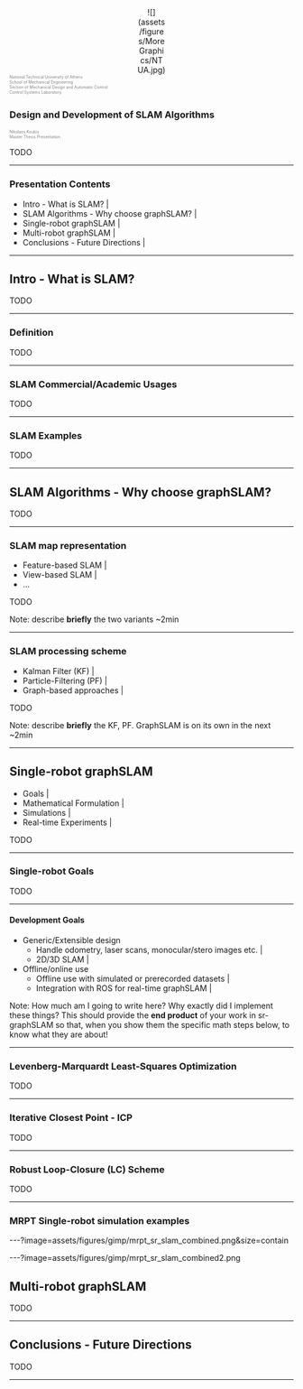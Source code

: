 <center><div style="width:10%">
![](assets/figures/MoreGraphics/NTUA.jpg)
</div></center>

<div style="color:gray; font-size:0.5em; height:3em;">
National Technical University of Athens<br>
School of Mechanical Engineering<br>
Section of Mechanical Design and Automatic Control<br>
Control Systems Laboratory<br>
</div>

<br>


### Design and Development of SLAM Algorithms

<div style="color:gray; font-size:2em; font-size: 0.5em">
Nikolaos Koukis<br>
Master Thesis Presentation
</div>


<!--TODO Add a date -->
<!--TODO Add current section in right/left footer-->
<!--TODO Make this an offline version-->
<!--TODO Test presenter mode-->

TODO

---

### Presentation Contents

- Intro - What is SLAM? |
- SLAM Algorithms - Why choose graphSLAM? |
- Single-robot graphSLAM |
- Multi-robot graphSLAM |
- Conclusions - Future Directions |

---

## Intro - What is SLAM?

TODO

---

### Definition

TODO

---

### SLAM Commercial/Academic Usages

TODO

---

### SLAM Examples

TODO

---

<!--- --------- End of Intro - What is SLAM?-->


## SLAM Algorithms - Why choose graphSLAM?

TODO

---

### SLAM map representation

- Feature-based SLAM |
- View-based SLAM |
- ...

TODO

Note:
describe **briefly** the two variants
~2min

---


### SLAM processing scheme

- Kalman Filter (KF) |
- Particle-Filtering (PF) |
- Graph-based approaches |

TODO

Note:
describe **briefly** the KF, PF. GraphSLAM is on its own in the next
~2min

---

<!--- --------- End of SLAM Algorithms - Why choose graphSLAM?-->


## Single-robot graphSLAM

- Goals |
- Mathematical Formulation |
- Simulations |
- Real-time Experiments |

TODO

---

### Single-robot Goals

TODO

---

#### Development Goals

- Generic/Extensible design
  - Handle odometry, laser scans, monocular/stero images etc. |
  - 2D/3D SLAM |
- Offline/online use
  - Offline use with simulated or prerecorded datasets |
  - Integration with ROS for real-time graphSLAM |

Note:
How much am I going to write here?
Why exactly did I implement these things?
This should provide the **end product** of your work in sr-graphSLAM so that,
when you show them the specific math steps below, to know what they are about!

---

### Levenberg-Marquardt Least-Squares Optimization

TODO

---

### Iterative Closest Point - ICP

TODO

---

### Robust Loop-Closure (LC) Scheme

TODO

---


### MRPT Single-robot simulation examples

---?image=assets/figures/gimp/mrpt_sr_slam_combined.png&size=contain

---?image=assets/figures/gimp/mrpt_sr_slam_combined2.png

<!--- --------- End of Single-robot graphSLAM-->

## Multi-robot graphSLAM

TODO

---

<!--- --------- End of Multi-robot graphSLAM-->

## Conclusions - Future Directions

TODO

---

<!--- --------- End of Conclusions - Future Directions-->
